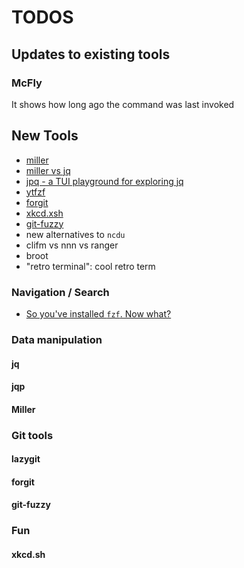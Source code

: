 # TODOS

## Updates to existing tools

### McFly

It shows how long ago the command was last invoked

## New Tools

- [miller](https://miller.readthedocs.io/en/latest/)
- [miller vs jq](https://dev.to/barakplasma/data-manipulation-jq-vs-miller-4g89)
- [jpq - a TUI playground for exploring jq](https://github.com/noahgorstein/jqp)
- [ytfzf](https://github.com/pystardust/ytfzf)
- [forgit](https://github.com/wfxr/forgit)
- [xkcd.xsh](https://gist.github.com/Lassi-Koykka/9fb934732a871ca3c8bc9396983a3310?utm_source=pocket_saves)
- [git-fuzzy](https://github.com/bigH/git-fuzzy)
- new alternatives to `ncdu`
- clifm vs nnn vs ranger
- broot
- "retro terminal": cool retro term

### Navigation / Search

- [So you've installed `fzf`. Now what?](https://andrew-quinn.me/fzf)

### Data manipulation

#### jq

#### jqp

#### Miller

### Git tools

#### lazygit

#### forgit

#### git-fuzzy

### Fun

#### xkcd.sh
